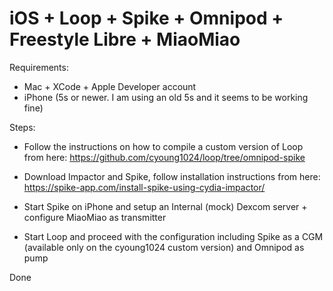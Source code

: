 # iOS + Loop + Spike + Omnipod + Freestyle Libre + MiaoMiao

Requirements:
- Mac + XCode + Apple Developer account
- iPhone (5s or newer. I am using an old 5s and it seems to be working fine)

Steps:
- Follow the instructions on how to compile a custom version of Loop from here:
  https://github.com/cyoung1024/loop/tree/omnipod-spike
  
- Download Impactor and Spike, follow installation instructions from here:
  https://spike-app.com/install-spike-using-cydia-impactor/
  
- Start Spike on iPhone and setup an Internal (mock) Dexcom server + configure MiaoMiao as transmitter
- Start Loop and proceed with the configuration including Spike as a CGM (available only on the cyoung1024 custom version) and Omnipod as pump

Done
